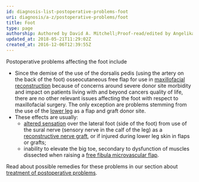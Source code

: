 ```yaml
---
id: diagnosis-list-postoperative-problems-foot
uri: diagnosis/a-z/postoperative-problems/foot
title: Foot
type: page
authorship: Authored by David A. Mitchell;Proof-read/edited by Angelika Sebald
updated_at: 2018-05-21T11:29:02Z
created_at: 2016-12-06T12:39:55Z
---
```


<p>Postoperative problems affecting the foot include</p>
<ul>
    <li>Since the demise of the use of the dorsalis pedis (using
        the artery on the back of the foot) osseocutaneous free
        flap for use in <a href="/treatment/surgery/reconstruction">maxillofacial reconstruction</a>        because of concerns around severe donor site morbidity
        and impact on patients living with and beyond cancers
        quality of life, there are no other relevant issues affecting
        the foot with respect to maxillofacial surgery. The only
        exception are problems stemming from the use of the
        <a href="/diagnosis/a-z/postoperative-problems/lower-leg">lower leg</a> as a flap and graft donor site.</li>
    <li>These effects are usually:
        <ul>
            <li><a href="/diagnosis/a-z/neuropathies/getting-started">altered sensation</a>                over the lateral foot (side of the foot) from
                use of the sural nerve (sensory nerve in the
                calf of the leg) as a <a href="/treatment/surgery/reconstruction">reconstructive nerve graft</a>,
                or if injured during lower leg skin in flaps
                or grafts;</li>
            <li>inability to elevate the big toe, secondary to dysfunction
                of muscles dissected when raising a <a href="/treatment/surgery/reconstruction">free fibula microvascular flap</a>.</li>
        </ul>
    </li>
</ul>
<aside>
    <p>Read about possible remedies for these problems in our section
        about <a href="/treatment/surgery/postoperative-problems">treatment of postoperative problems</a>.</p>
</aside>
